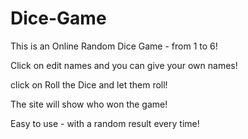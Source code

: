 # Dice-Game
This is an Online Random Dice Game - from 1 to 6!

Click on edit names and you can give your own names!

click on Roll the Dice and let them roll!

The site will show who won the game!

Easy to use - with a random result every time!
